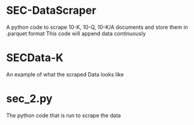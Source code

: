 # SEC-DataScraper
A python code to scrape 10-K, 10-Q, 10-K/A documents and store them in .parquet format
This code will append data continuously

# SECData-K 
An example of what the scraped Data looks like

# sec_2.py
The python code that is run to scrape the data
